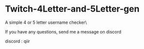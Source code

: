 # Twitch-4Letter-and-5Letter-gen
A simple 4 or 5 letter username checker\

If you have any questions, send me a message on discord

discord : qiir
